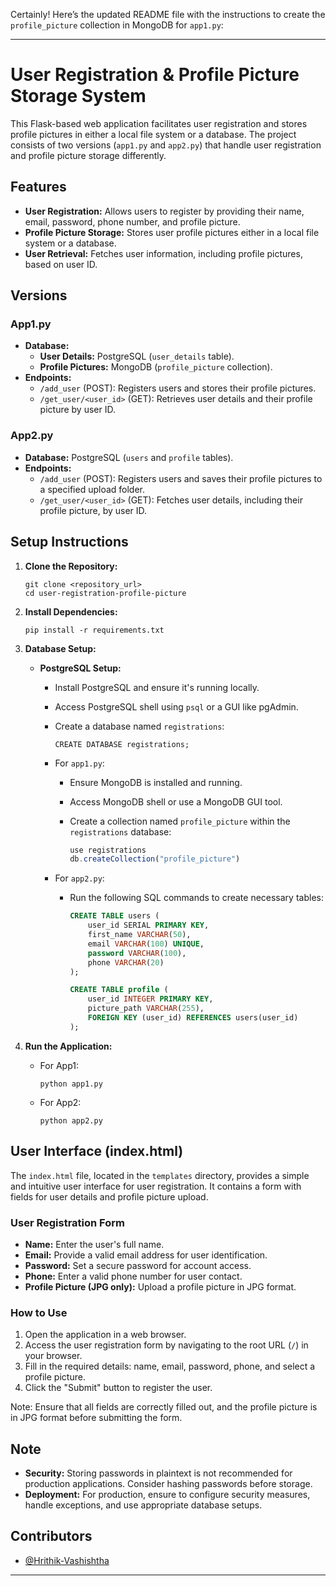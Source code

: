 Certainly! Here’s the updated README file with the instructions to create the `profile_picture` collection in MongoDB for `app1.py`:

---

# User Registration & Profile Picture Storage System

This Flask-based web application facilitates user registration and stores profile pictures in either a local file system or a database. The project consists of two versions (`app1.py` and `app2.py`) that handle user registration and profile picture storage differently.

## Features

- **User Registration:** Allows users to register by providing their name, email, password, phone number, and profile picture.
- **Profile Picture Storage:** Stores user profile pictures either in a local file system or a database.
- **User Retrieval:** Fetches user information, including profile pictures, based on user ID.

## Versions

### App1.py

- **Database:**
    - **User Details:** PostgreSQL (`user_details` table).
    - **Profile Pictures:** MongoDB (`profile_picture` collection).
- **Endpoints:**
    - `/add_user` (POST): Registers users and stores their profile pictures.
    - `/get_user/<user_id>` (GET): Retrieves user details and their profile picture by user ID.

### App2.py

- **Database:** PostgreSQL (`users` and `profile` tables).
- **Endpoints:**
    - `/add_user` (POST): Registers users and saves their profile pictures to a specified upload folder.
    - `/get_user/<user_id>` (GET): Fetches user details, including their profile picture, by user ID.

## Setup Instructions

1. **Clone the Repository:**
    ```
    git clone <repository_url>
    cd user-registration-profile-picture
    ```

2. **Install Dependencies:**
    ```
    pip install -r requirements.txt
    ```

3. **Database Setup:**

    - **PostgreSQL Setup:**
        - Install PostgreSQL and ensure it's running locally.
        - Access PostgreSQL shell using `psql` or a GUI like pgAdmin.
        - Create a database named `registrations`:

            ```
            CREATE DATABASE registrations;
            ```

        - For `app1.py`:
            - Ensure MongoDB is installed and running.
            - Access MongoDB shell or use a MongoDB GUI tool.
            - Create a collection named `profile_picture` within the `registrations` database:

                ```javascript
                use registrations
                db.createCollection("profile_picture")
                ```

        - For `app2.py`:
            - Run the following SQL commands to create necessary tables:

                ```sql
                CREATE TABLE users (
                    user_id SERIAL PRIMARY KEY,
                    first_name VARCHAR(50),
                    email VARCHAR(100) UNIQUE,
                    password VARCHAR(100),
                    phone VARCHAR(20)
                );

                CREATE TABLE profile (
                    user_id INTEGER PRIMARY KEY,
                    picture_path VARCHAR(255),
                    FOREIGN KEY (user_id) REFERENCES users(user_id)
                );
                ```

4. **Run the Application:**
    - For App1:
        ```
        python app1.py
        ```
    - For App2:
        ```
        python app2.py
        ```

## User Interface (index.html)

The `index.html` file, located in the `templates` directory, provides a simple and intuitive user interface for user registration. It contains a form with fields for user details and profile picture upload.

### User Registration Form

- **Name:** Enter the user's full name.
- **Email:** Provide a valid email address for user identification.
- **Password:** Set a secure password for account access.
- **Phone:** Enter a valid phone number for user contact.
- **Profile Picture (JPG only):** Upload a profile picture in JPG format.

### How to Use

1. Open the application in a web browser.
2. Access the user registration form by navigating to the root URL (`/`) in your browser.
3. Fill in the required details: name, email, password, phone, and select a profile picture.
4. Click the "Submit" button to register the user.

Note: Ensure that all fields are correctly filled out, and the profile picture is in JPG format before submitting the form.

## Note

- **Security:** Storing passwords in plaintext is not recommended for production applications. Consider hashing passwords before storage.
- **Deployment:** For production, ensure to configure security measures, handle exceptions, and use appropriate database setups.

## Contributors

- [@Hrithik-Vashishtha](https://github.com/Hrithik-Vashishtha)

---
